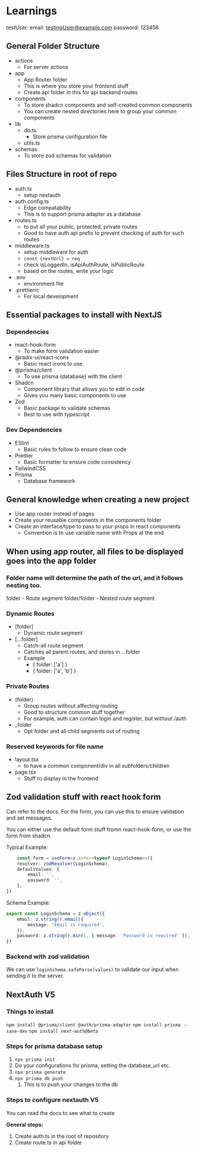 # Learnings

testUser:
email: testingUser@example.com
password: 123456

## General Folder Structure

- actions
  - For server actions
- app
  - App Router folder
  - This is where you store your frontend stuff
  - Create api folder in this for api backend routes
- components
  - To store shadcn components and self-created common components
  - You can create nested directories here to group your common components
- lib
  - db.ts
    - Store prisma configuration file
  - utils.ts
- schemas
  - To store zod schemas for validation

## Files Structure in root of repo

- auth.ts
  - setup nextauth
- auth.config.ts
  - Edge compatability
  - This is to support prisma adapter as a database
- routes.ts
  - to put all your public, protected, private routes
  - Good to have auth api prefix to prevent checking of auth for such routes
- middleware.ts
  - setup middleware for auth
  - `const {nextUrl} = req`
  - check isLoggedIn, isApiAuthRoute, isPublicRoute
  - based on the routes, write your logic
- .env
  - environment file
- .prettierrc
  - For local development

## Essential packages to install with NextJS

### Dependencies

- react-hook-form
  - To make form validation easier
- @radix-ui/react-icons
  - Basic react icons to use
- @prisma/client
  - To use prisma (database) with the client
- Shadcn
  - Component library that allows you to edit in code
  - Gives you many basic components to use
- Zod
  - Basic package to validate schemas
  - Best to use with typescript

### Dev Dependencies

- ESlint
  - Basic rules to follow to ensure clean code
- Prettier
  - Basic formatter to ensure code consistency
- TailwindCSS
- Prisma
  - Database framework


## General knowledge when creating a new project

- Use app router instead of pages
- Create your reusable components in the components folder 
- Create an interface/type to pass to your props in react components
  - Convention is to use variable name with Props at the end

## When using app router, all files to be displayed goes into the app folder

### Folder name will determine the path of the url, and it follows nesting too.

folder - Route segment
folder/folder - Nested route segment

### Dynamic Routes

- [folder] 
  - Dynamic route segment
- [...folder]
  - Catch-all route segment
  - Catches all parent routes, and stores in ...folder
  - Example
    - { folder: ['a'] }
    - { folder: ['a', 'b'] }

### Private Routes

- (folder)
  - Group routes without affecting routing
  - Good to structure common stuff together
  - For example, auth can contain login and register, but without /auth
- _folder
  - Opt folder and all child segments out of routing

### Reserved keywords for file name
- layout.tsx 
  - to have a common component/div in all subfolders/children
- page.tsx
  - Stuff to display in the frontend


## Zod validation stuff with react hook form
Can refer to the docs.
For the form, you can use this to ensure validation and set messages.

You can either use the default form stuff fromn react-hook-form, or use the form from shadcn.

Typical Example:
```typescript jsx
    const form = useForm<z.infer<typeof LoginSchema>>({
    resolver: zodResolver(LoginSchema),
    defaultValues: {
        email: '',
        password: '',
    },
})
```

Schema Example:
```typescript
export const LoginSchema = z.object({
    email: z.string().email({
        message: 'Email is required',
    }),
    password: z.string().min(1, { message: 'Password is required' }),
})

```

### Backend with zod validation

We can use `loginSchema.safeParse(values)` to validate our input when sending it to the server.


## NextAuth V5

### Things to install

`npm install @prisma/client @auth/prisma-adapter`
`npm install prisma --save-dev`
`npm install next-auth@beta`

### Steps for prisma database setup
1. `npx prisma init`
2. Do your configurations for prisma, setting the database_url etc.
3. `npx prisma generate`
4. `npx prisma db push`
   1. This is to push your changes to the db 

### Steps to configure nextauth V5
You can read the docs to see what to create

**General steps:**
1. Create auth.ts in the root of repository
2. Create route.ts in api folder 